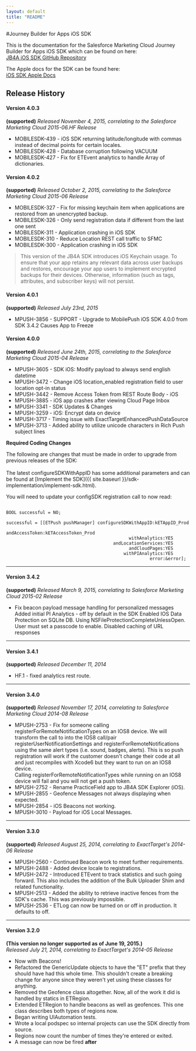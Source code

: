 ```yaml
---
layout: default
title: "README"
---
```

#Journey Builder for Apps iOS SDK

This is the documentation for the Salesforce Marketing Cloud Journey Builder for Apps iOS SDK which can be found on here:<br/>
<a href="https://github.com/ExactTarget/JB4A-SDK-iOS" target="_blank">JB4A iOS SDK GitHub Repository</a><br>

The Apple docs for the SDK can be found here:<br/>
<a href="{{ site.baseurl }}/appledoc/index.html" target="_blank">iOS SDK Apple Docs</a>

## Release History

#### Version 4.0.3
**(supported)**
_Released November 4, 2015, correlating to the Salesforce Marketing Cloud 2015-06.HF Release_<br/>

* MOBILESDK-439 - iOS SDK returning latitude/longitude with commas instead of decimal points for certain locales.
* MOBILESDK-428 - Database corruption following VACUUM
* MOBILESDK-427 - Fix for ETEvent analytics to handle Array of dictionaries.

#### Version 4.0.2
**(supported)**
_Released October 2, 2015, correlating to the Salesforce Marketing Cloud 2015-06 Release_<br/>

* MOBILESDK-327 - Fix for missing keychain item when applications are restored from an unencrypted backup.
* MOBILESDK-326 - Only send registration data if different from the last one sent
* MOBILESDK-311 - Application crashing in iOS SDK
* MOBILESDK-310 - Reduce Location REST call traffic to SFMC
* MOBILESDK-300 - Application crashing in iOS SDK

> This version of the JB4A SDK introduces iOS Keychain usage. To ensure that your app retains any relevant data across user backups and restores, encourage your app users to implement encrypted backups for their devices. Otherwise, information (such as tags, attributes, and subscriber keys) will not persist.

#### Version 4.0.1
**(supported)**
_Released July 23rd, 2015_<br/>

* MPUSH-3856 - SUPPORT - Upgrade to MobilePush iOS SDK 4.0.0 from SDK 3.4.2 Causes App to Freeze<br/> 

#### Version 4.0.0
**(supported)**
_Released June 24th, 2015, correlating to the Salesforce Marketing Cloud 2015-04 Release_<br/>

* MPUSH-3605 - SDK iOS: Modify payload to always send english datetime<br/>
* MPUSH-3472 - Change iOS location_enabled registration field to user location opt-in status<br/>
* MPUSH-3442 - Remove Access Token from REST Route Body - iOS<br/>
* MPUSH-3885 - iOS app crashes after viewing Cloud Page Inbox<br/>
* MPUSH-3341 - SDK Updates & Changes<br/>
* MPUSH-3259 - iOS: Encrypt data on device<br/>
* MPUSH-3717 - Timing issue with ExactTargetEnhancedPushDataSource<br/>
* MPUSH-3713 - Added ability to utilize unicode characters in Rich Push subject lines<br/>

**Required Coding Changes** 

The following are changes that must be made in order to upgrade from previous releases of the SDK:<br/><br/>
The latest configureSDKWithAppID has some additional parameters and can be found at [Implement the SDK]({{ site.baseurl }}/sdk-implementation/implement-sdk.html).

You will need to update your configSDK registration call to now read: 

~~~

BOOL successful = NO;

successful = [[ETPush pushManager] configureSDKWithAppID:kETAppID_Prod
                                              andAccessToken:kETAccessToken_Prod
                                               withAnalytics:YES
                                         andLocationServices:YES
                                               andCloudPages:YES
                                             withPIAnalytics:YES
                                                       error:&error];

~~~


<!--**Recommended Coding Changes** -->

___

#### Version 3.4.2 ####
**(supported)**
_Released March 9, 2015, correlating to Salesforce Marketing Cloud 2015-02 Release_

* Fix beacon payload message handling for personalized messages
 Added initial PI Analytics - off by default in the SDK
 Enabled IOS Data Protection on SQLite DB. Using NSFileProtectionCompleteUnlessOpen. User must set a passcode to enable.
 Disabled caching of URL responses

___

#### Version 3.4.1 #### 
**(supported)**
_Released December 11, 2014_

 * HF.1 - fixed analytics rest route.

___

#### Version 3.4.0 ####
**(supported)**
_Released November 17, 2014, correlating to Salesforce Marketing Cloud 2014-08 Release_

* MPUSH-2753 - Fix for someone calling registerForRemoteNotificationTypes on an IOS8 device. We will transform the call to into the IOS8 call/pair registerUserNotificationSettings and registerForRemoteNotifications using the same alert types (i.e. sound, badges, alerts). This is so push registration will work if the customer doesn't change their code at all and just recompiles with Xcode6 but they want to run on an IOS8 device.<br/>
Calling registerForRemoteNotificationTypes while running on an IOS8 device will fail and you will not get a push token.<br/>
* MPUSH-2752 - Rename PracticeField app to JB4A SDK Explorer (iOS).<br/>
* MPUSH-2855 - Geofence Messages not always displaying when expected.<br/>
* MPUSH-2854 - iOS Beacons not working.<br/>
* MPUSH-3010 - Payload for iOS Local Messages.<br/>

___

#### Version 3.3.0 #####
**(supported)**
_Released August 25, 2014, correlating to ExactTarget's 2014-06 Release_<br/>

* MPUSH-2560 - Continued Beacon work to meet further requirements.<br/>
* MPUSH-2488 - Added device locale to registrations.<br/>
* MPUSH-2472 - Introduced ETEvent to track statistics and such going forward. This also includes the addition of the Bulk Uploader Shim and related functionality.<br/>
* MPUSH-2513 - Added the ability to retrieve inactive fences from the SDK's cache. This was previously impossible.<br/>
* MPUSH-2536 - ETLog can now be turned on or off in production. It defaults to off.<br/>
___

#### Version 3.2.0 #####
**(This version no longer supported as of June 19, 2015.)**<br/>
_Released July 21, 2014, correlating to ExactTarget's 2014-05 Release_<br/>

* Now with Beacons!<br/>
* Refactored the GenericUpdate objects to have the "ET" prefix that they should have had this whole time. This shouldn't create a breaking change for anyone since they weren't yet using these classes for anything.<br/>
* Removed the Geofence class altogether. Now, all of the work it did is handled by statics in ETRegion.<br/>
* Extended ETRegion to handle beacons as well as geofences. This one class describes both types of regions now.<br/>
* Began writing UIAutomation tests.<br/>
* Wrote a local podspec so internal projects can use the SDK directly from source.<br/>
* Regions now count the number of times they're entered or exited. <br/>
* A message can now be fired **after** <br/>
